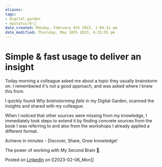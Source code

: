 ```yaml
---
aliases: 
tags: 
- digital_garden
- epstatus/0-🌰
date_created: Monday, February 6th 2023, 1:04:31 pm
date_modified: Thursday, May 18th 2023, 6:15:55 pm
---
```


# Simple & fast usage to deliver an insight

Today morning a colleague asked me about a topic they usually brainstorm on. I remembered it's not a good approach, and was asked where I knew this from.

I quickly found *Why brainstorming fails* in my Digital Garden, scanned the insights and shared with my colleague.

When I noticed that other sources were missing from my knowledge, I immediately took steps to extend it by finding concrete sources from the book I was referring to and also from the workshops I already applied a different format.

Achieve in minutes - Discover, Share, Grow knowledge!

The power of working with My Second Brain 🧠. 


Posted on [LinkedIn](https://www.linkedin.com/feed/update/urn:li:share:7028336196950884352/) on [[2023-02-06_Mon]]
